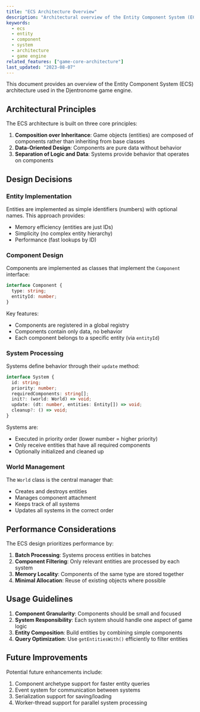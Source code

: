 ```yaml
---
title: "ECS Architecture Overview"
description: "Architectural overview of the Entity Component System (ECS) implementation in Djentronome"
keywords:
  - ecs
  - entity
  - component
  - system
  - architecture
  - game engine
related_features: ["game-core-architecture"]
last_updated: "2023-08-07"
---
```


This document provides an overview of the Entity Component System (ECS) architecture used in the Djentronome game engine.

## Architectural Principles

The ECS architecture is built on three core principles:

1. **Composition over Inheritance**: Game objects (entities) are composed of components rather than inheriting from base classes
2. **Data-Oriented Design**: Components are pure data without behavior
3. **Separation of Logic and Data**: Systems provide behavior that operates on components

## Design Decisions

### Entity Implementation

Entities are implemented as simple identifiers (numbers) with optional names. This approach provides:

- Memory efficiency (entities are just IDs)
- Simplicity (no complex entity hierarchy)
- Performance (fast lookups by ID)

### Component Design

Components are implemented as classes that implement the `Component` interface:

```typescript
interface Component {
  type: string;
  entityId: number;
}
```

Key features:
- Components are registered in a global registry
- Components contain only data, no behavior
- Each component belongs to a specific entity (via `entityId`)

### System Processing

Systems define behavior through their `update` method:

```typescript
interface System {
  id: string;
  priority: number;
  requiredComponents: string[];
  init?: (world: World) => void;
  update: (dt: number, entities: Entity[]) => void;
  cleanup?: () => void;
}
```

Systems are:
- Executed in priority order (lower number = higher priority)
- Only receive entities that have all required components
- Optionally initialized and cleaned up

### World Management

The `World` class is the central manager that:
- Creates and destroys entities
- Manages component attachment
- Keeps track of all systems
- Updates all systems in the correct order

## Performance Considerations

The ECS design prioritizes performance by:

1. **Batch Processing**: Systems process entities in batches
2. **Component Filtering**: Only relevant entities are processed by each system
3. **Memory Locality**: Components of the same type are stored together
4. **Minimal Allocation**: Reuse of existing objects where possible

## Usage Guidelines

1. **Component Granularity**: Components should be small and focused
2. **System Responsibility**: Each system should handle one aspect of game logic
3. **Entity Composition**: Build entities by combining simple components
4. **Query Optimization**: Use `getEntitiesWith()` efficiently to filter entities

## Future Improvements

Potential future enhancements include:

1. Component archetype support for faster entity queries
2. Event system for communication between systems
3. Serialization support for saving/loading
4. Worker-thread support for parallel system processing 